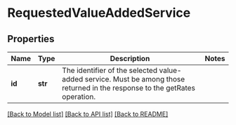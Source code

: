 # RequestedValueAddedService

## Properties
Name | Type | Description | Notes
------------ | ------------- | ------------- | -------------
**id** | **str** | The identifier of the selected value-added service. Must be among those returned in the response to the getRates operation. | 

[[Back to Model list]](../README.md#documentation-for-models) [[Back to API list]](../README.md#documentation-for-api-endpoints) [[Back to README]](../README.md)

